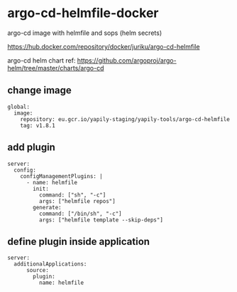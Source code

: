 # argo-cd-helmfile-docker
argo-cd image with helmfile and sops (helm secrets)

https://hub.docker.com/repository/docker/juriku/argo-cd-helmfile


argo-cd helm chart ref: https://github.com/argoproj/argo-helm/tree/master/charts/argo-cd

## change image
```
global:
  image:
    repository: eu.gcr.io/yapily-staging/yapily-tools/argo-cd-helmfile
    tag: v1.8.1
```
## add plugin
```
server:
  config:
    configManagementPlugins: |
      - name: helmfile
        init:
          command: ["sh", "-c"]
          args: ["helmfile repos"]
        generate:
          command: ["/bin/sh", "-c"]
          args: ["helmfile template --skip-deps"]
```

## define plugin inside application
```
server:
  additionalApplications:
      source:
        plugin:
          name: helmfile
```